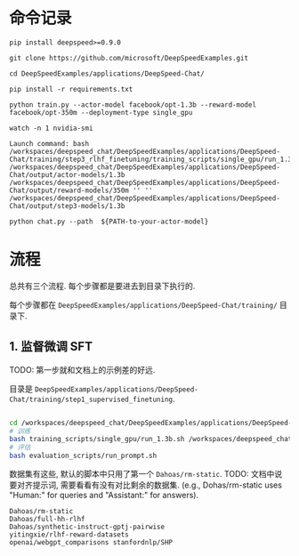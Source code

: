 # 命令记录

```
pip install deepspeed>=0.9.0

git clone https://github.com/microsoft/DeepSpeedExamples.git

cd DeepSpeedExamples/applications/DeepSpeed-Chat/

pip install -r requirements.txt

python train.py --actor-model facebook/opt-1.3b --reward-model facebook/opt-350m --deployment-type single_gpu

watch -n 1 nvidia-smi

Launch command: bash /workspaces/deepspeed_chat/DeepSpeedExamples/applications/DeepSpeed-Chat/training/step3_rlhf_finetuning/training_scripts/single_gpu/run_1.3b.sh /workspaces/deepspeed_chat/DeepSpeedExamples/applications/DeepSpeed-Chat/output/actor-models/1.3b /workspaces/deepspeed_chat/DeepSpeedExamples/applications/DeepSpeed-Chat/output/reward-models/350m '' '' /workspaces/deepspeed_chat/DeepSpeedExamples/applications/DeepSpeed-Chat/output/step3-models/1.3b

python chat.py --path  ${PATH-to-your-actor-model}
```

# 流程

总共有三个流程. 每个步骤都是要进去到目录下执行的.

每个步骤都在 `DeepSpeedExamples/applications/DeepSpeed-Chat/training/` 目录下.

## 1. 监督微调 SFT

TODO: 第一步就和文档上的示例差的好远.

目录是 `DeepSpeedExamples/applications/DeepSpeed-Chat/training/step1_supervised_finetuning`.

```bash

cd /workspaces/deepspeed_chat/DeepSpeedExamples/applications/DeepSpeed-Chat/training/step1_supervised_finetuning
# 训练
bash training_scripts/single_gpu/run_1.3b.sh /workspaces/deepspeed_chat/output/actor-models/1.3b
# 评估
bash evaluation_scripts/run_prompt.sh
```

数据集有这些, 默认的脚本中只用了第一个 `Dahoas/rm-static`. 
TODO: 文档中说要对齐提示词, 需要看看有没有对比剩余的数据集.
(e.g., Dohas/rm-static uses "Human:" for queries and "Assistant:" for answers). 

```
Dahoas/rm-static
Dahoas/full-hh-rlhf
Dahoas/synthetic-instruct-gptj-pairwise
yitingxie/rlhf-reward-datasets
openai/webgpt_comparisons stanfordnlp/SHP
```

